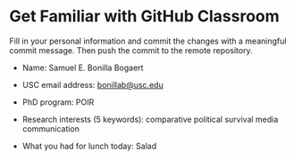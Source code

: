 # Get Familiar with GitHub Classroom

Fill in your personal information and commit the changes with a meaningful commit message.  Then push the commit to the remote repository.

* Name: Samuel E. Bonilla Bogaert

* USC email address: bonillab@usc.edu

* PhD program: POIR

* Research interests (5 keywords): comparative political survival media communication 

* What you had for lunch today: Salad

